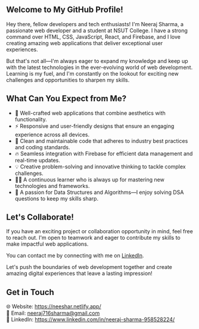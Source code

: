 

## Welcome to My GitHub Profile!

Hey there, fellow developers and tech enthusiasts! I'm Neeraj Sharma, a passionate web developer and a student at NSUT College. I have a strong command over HTML, CSS, JavaScript, React, and Firebase, and I love creating amazing web applications that deliver exceptional user experiences.

But that's not all—I'm always eager to expand my knowledge and keep up with the latest technologies in the ever-evolving world of web development. Learning is my fuel, and I'm constantly on the lookout for exciting new challenges and opportunities to sharpen my skills.

## What Can You Expect from Me?

- 🚀 Well-crafted web applications that combine aesthetics with functionality.
- ⚡ Responsive and user-friendly designs that ensure an engaging experience across all devices.
- 🌟 Clean and maintainable code that adheres to industry best practices and coding standards.
- 🔥 Seamless integration with Firebase for efficient data management and real-time updates.
- 💡 Creative problem-solving and innovative thinking to tackle complex challenges.
- 👨‍💻 A continuous learner who is always up for mastering new technologies and frameworks.
- 🧠 A passion for Data Structures and Algorithms—I enjoy solving DSA questions to keep my skills sharp.

## Let's Collaborate!

If you have an exciting project or collaboration opportunity in mind, feel free to reach out. I'm open to teamwork and eager to contribute my skills to make impactful web applications.

You can contact me by connecting with me on [LinkedIn](https://www.linkedin.com/in/neerajsharma).

Let's push the boundaries of web development together and create amazing digital experiences that leave a lasting impression!

## Get in Touch

🌐 Website: https://neeshar.netlify.app/  
📧 Email: neeraj716sharma@gmail.com  
💼 LinkedIn: https://www.linkedin.com/in/neeraj-sharma-958528224/
